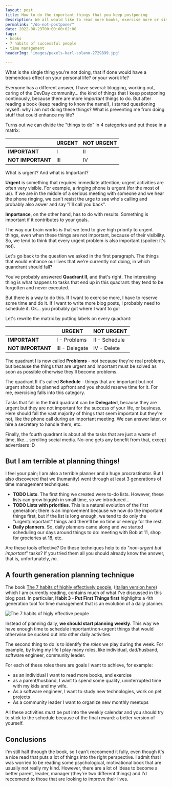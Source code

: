 ```yaml
---
layout: post
title: How to do the important things that you keep postponing
description: We all would like to read more books, exercise more or simply get better habits. But what is preventing us from doing them? In this article I explain how we can better schedule our tasks in order to fix our life.
permalink: "/do-not-postpone/"
date: 2022-08-23T00:00:00+02:00
tags:
- books
- 7 habits of successful people
- time management
headerImg: 'images/pexels-karl-solano-2729899.jpg'

---
```

What is the single thing you're not doing, that if done would have a tremendous effect on your personal life? or your work life?

Everyone has a different answer, I have several: blogging, working out, caring of the DevDay community... the kind of things that I keep postponing continously, because there are more _important_ things to do. But after reading a book (keep reading to know the name!), i started questioning myself: why i am not doing these things? What is preventing me from doing stuff that could enhance my life?

Turns out we can divide the "things to do" in 4 categories and put those in a matrix:

|   | URGENT  | NOT URGENT  |
| --- | --- | ---- | 
| **IMPORTANT** |  I   | II |  
| **NOT IMPORTANT** | III | IV  |

What is urgent? And what is Important? 

**Urgent** is something that requires immediate attention; urgent activities are often very visible. For example, a ringing phone is urgent (for the most of us). If we are in the middle of a serious meeting with someone and we hear the phone ringing, we can't resist the urge to see who's calling and probably also aswer and say "I'll call you back". 

**Importance**, on the other hand, has to do with results. Something is important if it contributes to your goals. 

The way our brain works is that we tend to give high priority to urgent things, even when these things are not important, because of their visibility. So, we tend to think that every urgent problem is also important (spoiler: it's not).

Let's go back to the question we asked in the first paragraph. The things that would enhance our lives that we're currently not doing, in which quandrant should fall? 

You've probably answered **Quadrant II**, and that's right. The interesting thing is what happens to tasks that end up in this quadrant: they tend to be forgotten and never executed.

But there is a way to do this. If I want to exercise more, I have to reserve some time and do it. If I want to write more blog posts, I probably need to schedule it. Ok... you probably got where I want to go! 

Let's rewrite the matrix by putting labels on every quadrant: 

|   | URGENT  | NOT URGENT  |
| --- | --- | ---- | 
| **IMPORTANT** |  I - Problems  | II - Schedule |  
| **NOT IMPORTANT** | III - Delegate | IV - Delete |

The quadrant I is now called **Problems** - not because they're real problems, but because the things that are urgent and important must be solved as soon as possible otherwise they'll become problems. 

The quadrant II it's called **Schedule** - things that are important but not urgent should be planned upfront and you should reserve time for it. For me, exercising falls into this category.

Tasks that fall in the third quadrant can be **Delegate**d, because they are urgent but they are not important for the success of your life, or business. Here should fall the vast majority of things that seem important but they're not, like the phone call during an important meeting. We can answer later, or hire a secretary to handle them, etc. 

Finally, the fourth quadrant is about all the tasks that are just a waste of time, like... scrolling social media. No-one gets any benefit from that, except advertisers :D

## But I am terrible at planning things!

I feel your pain; I am also a terrible planner and a huge procrastinator. But I also discovered that we (humanity) went through at least 3 generations of time management techniques: 

- **TODO Lists**. The first thing we created were to-do lists. However, these lists can grow biggish in small time, so we introduced... 
- **TODO Lists with priorities**. This is a natural evolution of the first generation; there is an improvement because we now do the important things first, but if the list is long enough, we tend to do only the "urgent/important" things and there'll be no time or energy for the rest. 
- **Daily planners**. So, daily planners came along and we started scheduling our days around things to do: meeting with Bob at 11, shop for grocieries at 18, etc. 

Are these tools effective? Do these techniques help to do "*non-urgent but important*" tasks? If you tried them all you should already know the answer, that is, unfortunately, _no_.

## A fourth generation planning technique

The book [The 7 habits of highly effectively people](https://www.amazon.it/Habits-Highly-Effective-People-Anniversary/dp/1471195201/ref=sr_1_2?keywords=the+7+habits+of+highly+effective+people+italiano&qid=1661244590&sprefix=the+7+habits%2Caps%2C111&sr=8-2), ([Italian version here](https://www.amazon.it/regole-successo-habits-effective-people/dp/8835117798/ref=sr_1_1?keywords=the+7+habits+of+highly+effective+people+italiano&qid=1661245519&sprefix=the+7+habits%2Caps%2C111&sr=8-1)) which I am currently reading, contains much of what I've discussed in this blog post. In particular, **Habit 3 - Put First Things first** highlights a 4th generation tool for time management that is an evolution of a daily planner. 

![The 7 habits of higly effective people](https://ik.imagekit.io/xthvogziier/tr:w-300/images/7-habits-effective-people.jpg)

Instead of planning daily, **we should start planning weekly**. This way we have enough time to schedule important/non-urgent things that would otherwise be sucked out into other daily activities. 

The second thing to do is to identify the _roles_ we play during the week. For example, by living my life I play many roles, like individual, dad/husband, software engineer, community leader. 

For each of these roles there are goals I want to achieve, for example:
-  as an individual I want to read more books, and exercise
-  as a parent/husband, I want to spend some quality, uninterrupted time with my kids and my wife. 
-  As a software engineer, I want to study new technologies, work on pet projects
-  As a community leader I want to organize new monthly meetups 

All these activities _must_ be put into the weekly calendar and you should try to stick to the schedule because of the final reward: a better version of yourself.

## Conclusions 

I'm still half through the book, so I can't reccomend it fully, even though it's a nice read that puts a lot of things into the right perspective. I admit that I was worried to be reading some psychological, motivational book that are usually not really my kind. However, there are a lot of ideas to become a better parent, leader, manager (they're two different things) and I'd reccomend to those that are looking to improve their lives.
